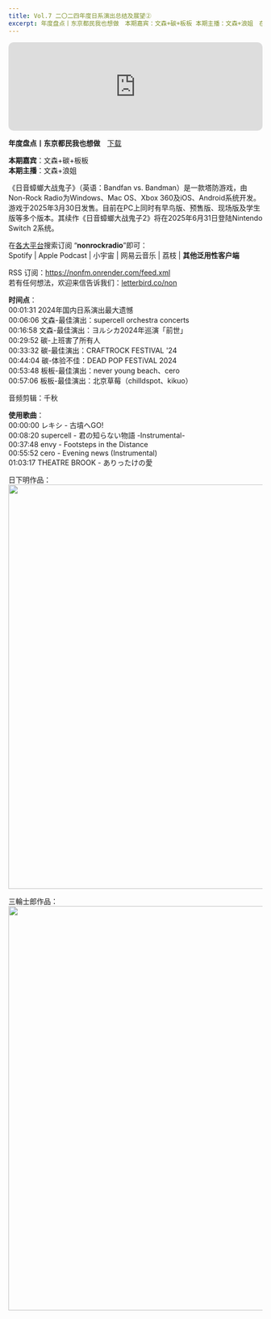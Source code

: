 ```yaml
---
title: Vol.7 二〇二四年度日系演出总结及展望②
excerpt: 年度盘点丨东京都民我也想做　本期嘉宾：文森+碳+板板 本期主播：文森+浪姐　在各大平台搜索订阅 “nonrockradio”即可
---
```


<iframe allow="autoplay *; encrypted-media *; fullscreen *; clipboard-write" frameborder="0" height="175" style="width:100%;max-width:660px;overflow:hidden;border-radius:10px;" sandbox="allow-forms allow-popups allow-same-origin allow-scripts allow-storage-access-by-user-activation allow-top-navigation-by-user-activation" src="https://embed.podcasts.apple.com/cn/podcast/id1630413360?i=1000683663819"></iframe>  

**年度盘点丨东京都民我也想做**　[下载](https://dts.podtrac.com/redirect.mp3/baabao-episode-stream-set.s3.amazonaws.com/a45c61c867394f7e948f1b9fca2ecdf5--202503301159421743335982.mp3)  
  
**本期嘉宾**：文森+碳+板板  
**本期主播**：文森+浪姐  
  
《日音蟑螂大战鬼子》（英语：Bandfan vs. Bandman）是一款塔防游戏，由Non-Rock Radio为Windows、Mac OS、Xbox 360及iOS、Android系统开发。游戏于2025年3月30日发售。目前在PC上同时有早鸟版、预售版、现场版及学生版等多个版本。其续作《日音蟑螂大战鬼子2》将在2025年6月31日登陆Nintendo Switch 2系统。  
  
在[各大平台](https://nonfm.onrender.com/)搜索订阅 “**nonrockradio**”即可：  
Spotify | Apple Podcast | 小宇宙 | 网易云音乐 | 荔枝 | **其他泛用性客户端**  
  
RSS 订阅：https://nonfm.onrender.com/feed.xml  
若有任何想法，欢迎来信告诉我们：[letterbird.co/non](https://letterbird.co/non)  
  
**时间点**：  
00:01:31 2024年国内日系演出最大遗憾  
00:06:06 文森-最佳演出：supercell orchestra concerts  
00:16:58 文森-最佳演出：ヨルシカ2024年巡演「前世」  
00:29:52 碳-上班害了所有人  
00:33:32 碳-最佳演出：CRAFTROCK FESTIVAL '24  
00:44:04 碳-体验不佳：DEAD POP FESTiVAL 2024  
00:53:48 板板-最佳演出：never young beach、cero  
00:57:06 板板-最佳演出：北京草莓（chilldspot、kikuo）  
  
音频剪辑：千秋  
  
**使用歌曲**：  
00:00:00 レキシ - 古墳へGO!  
00:08:20 supercell - 君の知らない物語 -Instrumental-  
00:37:48 envy - Footsteps in the Distance  
00:55:52 cero - Evening news (Instrumental)  
01:03:17 THEATRE BROOK - ありったけの愛  
  
日下明作品：  
<img src="https://i1.wp.com/raw.githubusercontent.com/nonfm/blog/master/img/07-2.jpg" width="800">  
  
三輪士郎作品：  
<img src="https://i1.wp.com/raw.githubusercontent.com/nonfm/blog/master/img/07-1.jpg" width="800">